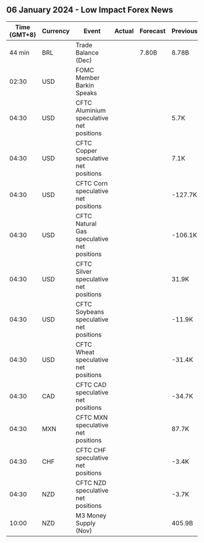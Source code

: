 ## 06 January 2024 - Low Impact Forex News

| Time (GMT+8) | Currency | Event | Actual | Forecast | Previous |
|------|----------|-------|--------|----------|----------|
| 44 min | BRL | Trade Balance (Dec) |  | 7.80B | 8.78B |
| 02:30 | USD | FOMC Member Barkin Speaks |  |  |  |
| 04:30 | USD | CFTC Aluminium speculative net positions |  |  | 5.7K |
| 04:30 | USD | CFTC Copper speculative net positions |  |  | 7.1K |
| 04:30 | USD | CFTC Corn speculative net positions |  |  | -127.7K |
| 04:30 | USD | CFTC Natural Gas speculative net positions |  |  | -106.1K |
| 04:30 | USD | CFTC Silver speculative net positions |  |  | 31.9K |
| 04:30 | USD | CFTC Soybeans speculative net positions |  |  | -11.9K |
| 04:30 | USD | CFTC Wheat speculative net positions |  |  | -31.4K |
| 04:30 | CAD | CFTC CAD speculative net positions |  |  | -34.7K |
| 04:30 | MXN | CFTC MXN speculative net positions |  |  | 87.7K |
| 04:30 | CHF | CFTC CHF speculative net positions |  |  | -3.4K |
| 04:30 | NZD | CFTC NZD speculative net positions |  |  | -3.7K |
| 10:00 | NZD | M3 Money Supply (Nov) |  |  | 405.9B |
